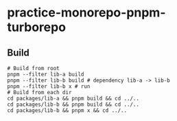 # practice-monorepo-pnpm-turborepo

## Build
```
# Build from root
pnpm --filter lib-a build
pnpm --filter lib-b build # dependency lib-a -> lib-b
pnpm --filter lib-b x # run
# Build from each dir
cd packages/lib-a && pnpm build && cd ../..
cd packages/lib-b && pnpm build && cd ../..
cd packages/lib-b && pnpm x && cd ../..
```
